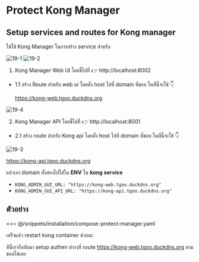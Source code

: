# Protect Kong Manager

## Setup services and routes for Kong manager

ให้ใช้ Kong Manager ในการสร้าง
service สำหรับ

![19-1](/19-1.png)
![19-2](/19-2.png)

1. Kong Manager Web UI โดยชี้ไปที่ 👉 http://localhost:8002

- 1.1 สร้าง Route สำหรับ web ui โดยตั้ง host ไปที่ domain ที่ชอบ ในที่นี้จะใช้ 👇

  https://kong-web.tgoo.duckdns.org

![19-4](/19-4.png)

2. Kong Manager API โดยชี้ไปที่ 👉 http://localhost:8001

- 2.1 สร้าง route สำหรับ Kong api โดยตั้ง host ไปที่ domain ที่ชอบ ในที่นี้จะใช้ 👇

![19-3](/19-3.png)

https://kong-api.tgoo.duckdns.org

แล้วเอา domain ทั้งสองไปใส่ใน **ENV** ใน **kong service**

- `KONG_ADMIN_GUI_URL: "https://kong-web.tgoo.duckdns.org"`
- `KONG_ADMIN_GUI_API_URL: "https://kong-api.tgoo.duckdns.org"`

## ตัวอย่าง

<<< @/snippets/installation/compose-protect-manager.yaml

เสร็จแล้ว restart kong container ด้วยนะ

ทีนี้เราก็กลับมา setup authen ต่างๆที่ route https://kong-web.tgoo.duckdns.org ตามชอบได้เลย
